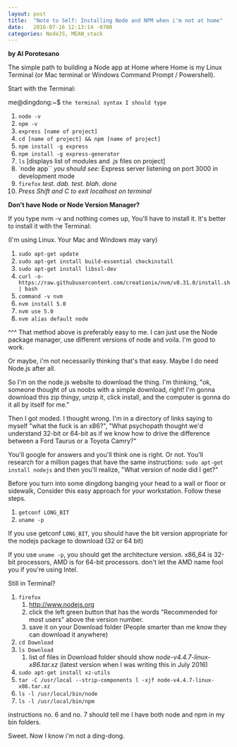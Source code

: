 ```yaml
---
layout: post
title:  "Note to Self: Installing Node and NPM when i'm not at home"
date:   2016-07-16 12:13:14 -0700
categories: NodeJS, MEAN_stack
---
```

**by Al Porotesano**

The simple path to building a Node app at Home where Home is my Linux Terminal (or Mac terminal or Windows Command Prompt / Powershell).

Start with the Terminal:

me@dingdong:~$ `the terminal syntax I should type`

1. `node -v`
2. `npm -v`
3. `express [name of project]`
4. `cd [name of project] && npm [name of project]`
5. `npm install -g express`
6. `npm install -g express-generator`
7. `ls`
	[displays list of modules and .js files on project]
8. `node app``
	*you should see:* Express server listening on port 3000 in development mode
9. `firefox`
	*test. dab. test. blah. done*
10. *Press Shift and C to exit localhost on terminal*


**Don't have Node or Node Version Manager?**

If you type nvm -v and nothing comes up, You'll have to install it. It's better to install it with the Terminal:

(I'm using Linux. Your Mac and Windows may vary)

1. `sudo apt-get update`
2. `sudo apt-get install build-essential checkinstall`
3. `sudo apt-get install libssl-dev`
4. `curl -o- https://raw.githubusercontent.com/creationix/nvm/v0.31.0/install.sh | bash`
5. `command -v nvm`
6. `nvm install 5.0`
7. `nvm use 5.0`
8. `nvm alias default node`

^^^ That method above is preferably easy to me. I can just use the Node package manager, use different versions of node and voila. I'm good to work.

Or maybe, i'm not necessarily thinking that's that easy. Maybe I do need Node.js after all.

So I'm on the node.js website to download the thing. I'm thinking, "ok, someone thought of us noobs with a simple download, right! I'm gonna download this zip thingy, unzip it, click install, and the computer is gonna do it all by itself for me."

Then I got moded. I thought wrong. I'm in a directory of links saying to myself "what the fuck is an x86?", "What psychopath thought we'd understand 32-bit or 64-bit as if we know how to drive the difference between a Ford Taurus or a Toyota Camry?"

You'll google for answers and you'll think one is right. Or not. You'll research for a million pages that have the same instructions:
	`sudo apt-get install nodejs`
and then you'll realize, "What version of node did I get?"

Before you turn into some dingdong banging your head to a wall or floor or sidewalk, Consider this easy approach for your workstation. Follow these steps.

1. `getconf LONG_BIT`
2. `uname -p`

If you use getconf `LONG_BIT`, you should have the bit version appropriate for the nodejs package to download (32 or 64 bit)

If you use `uname -p`, you should get the architecture version. x86_64 is 32-bit processors, AMD is for 64-bit processors. don't let the AMD name fool you if you're using Intel.

Still in Terminal?

1. `firefox`
	1. http://www.nodejs.org
	2. click the left green button that has the words "Recommended for most users" above the version number.
	3. save it on your Download folder (People smarter than me know they can download it anywhere)
2. `cd Download`
3. `ls Download`
	1. list of files in Download folder should show *node-v4.4.7-linux-x86.tar.xz* (latest version when I was writing this in July 2016)
4. `sudo apt-get install xz-utils`
5. `tar -C /usr/local --strip-components l -xjf node-v4.4.7-linux-x86.tar.xz`
6. `ls -l /usr/local/bin/node`
7. `ls -l /usr/local/bin/npm`

instructions no. 6 and no. 7 should tell me I have both node and npm in my bin folders.

Sweet. Now I know i'm not a ding-dong.
